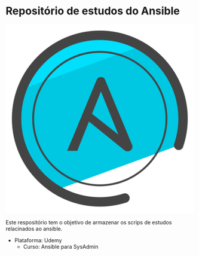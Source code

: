 # Repositório de estudos do Ansible
![](Ansible.png?w=512)


Este respositório tem o objetivo de armazenar os scrips de estudos relacinados ao ansible. 
 - Plataforma: Udemy
    - Curso: Ansible para SysAdmin
